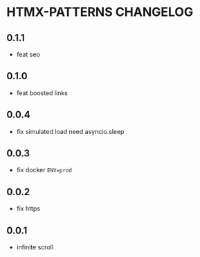 # HTMX-PATTERNS CHANGELOG

## 0.1.1

* feat seo

## 0.1.0

* feat boosted links

## 0.0.4

* fix simulated load need asyncio.sleep

## 0.0.3

* fix docker `ENV=prod`

## 0.0.2

* fix https

## 0.0.1

* infinite scroll
